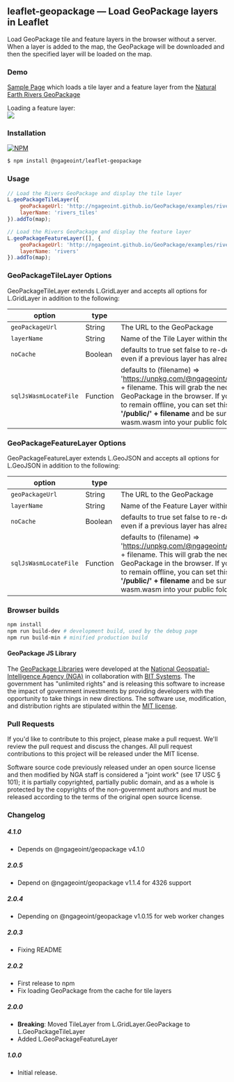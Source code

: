 ## leaflet-geopackage &mdash; Load GeoPackage layers in Leaflet

Load GeoPackage tile and feature layers in the browser without a server.  When a layer is added to the map, the GeoPackage will be downloaded and then the specified layer will be loaded on the map.

### Demo

[Sample Page](https://ngageoint.github.io/leaflet-geopackage/examples/index.html) which loads a tile layer and a feature layer from the [Natural Earth Rivers GeoPackage](http://ngageoint.github.io/GeoPackage/examples/rivers.gpkg)

Loading a feature layer:  
![](https://github.com/ngageoint/leaflet-geopackage/blob/master/examples/featurelayer.gif?raw=true)

### Installation ###

[![NPM](https://img.shields.io/npm/v/@ngageoint/leaflet-geopackage.svg)](https://www.npmjs.com/package/@ngageoint/leaflet-geopackage)

```sh
$ npm install @ngageoint/leaflet-geopackage
```

### Usage

```js
// Load the Rivers GeoPackage and display the tile layer
L.geoPackageTileLayer({
    geoPackageUrl: 'http://ngageoint.github.io/GeoPackage/examples/rivers.gpkg',
    layerName: 'rivers_tiles'
}).addTo(map);

// Load the Rivers GeoPackage and display the feature layer
L.geoPackageFeatureLayer([], {
    geoPackageUrl: 'http://ngageoint.github.io/GeoPackage/examples/rivers.gpkg',
    layerName: 'rivers'
}).addTo(map);
```

### GeoPackageTileLayer Options

GeoPackageTileLayer extends L.GridLayer and accepts all options for L.GridLayer in addition to the following:

| option           | type     |  |
|------------------|----------| -------------- |
| `geoPackageUrl`  | String   | The URL to the GeoPackage
| `layerName`      | String   | Name of the Tile Layer within the GeoPackage
| `noCache`        | Boolean  | defaults to true set false to re-download the GeoPackage even if a previous layer has already downloaded it
| `sqlJsWasmLocateFile` | Function | defaults to (filename) => 'https://unpkg.com/@ngageoint/geopackage@4.1.0/dist/' + filename. This will grab the necessary file to run GeoPackage in the browser. If you need your application to remain offline, you can set this option to <strong>(filename) => '/public/' + filename</strong> and be sure to copy the sql-wasm.wasm into your public folder.

### GeoPackageFeatureLayer Options

GeoPackageFeatureLayer extends L.GeoJSON and accepts all options for L.GeoJSON in addition to the following:

| option       | type    | |
| ------------ | ------- | -------------- |
| `geoPackageUrl`     | String  | The URL to the GeoPackage
| `layerName`   | String  | Name of the Feature Layer within the GeoPackage
| `noCache`   | Boolean  | defaults to true set false to re-download the GeoPackage even if a previous layer has already downloaded it
| `sqlJsWasmLocateFile` | Function | defaults to (filename) => 'https://unpkg.com/@ngageoint/geopackage@4.1.0/dist/' + filename. This will grab the necessary file to run GeoPackage in the browser. If you need your application to remain offline, you can set this option to <strong>(filename) => '/public/' + filename</strong> and be sure to copy the sql-wasm.wasm into your public folder.

### Browser builds

```bash
npm install
npm run build-dev # development build, used by the debug page
npm run build-min # minified production build
```

#### GeoPackage JS Library ####

The [GeoPackage Libraries](http://ngageoint.github.io/GeoPackage/) were developed at the [National Geospatial-Intelligence Agency (NGA)](http://www.nga.mil/) in collaboration with [BIT Systems](http://www.bit-sys.com/). The government has "unlimited rights" and is releasing this software to increase the impact of government investments by providing developers with the opportunity to take things in new directions. The software use, modification, and distribution rights are stipulated within the [MIT license](http://choosealicense.com/licenses/mit/).

### Pull Requests ###
If you'd like to contribute to this project, please make a pull request. We'll review the pull request and discuss the changes. All pull request contributions to this project will be released under the MIT license.

Software source code previously released under an open source license and then modified by NGA staff is considered a "joint work" (see 17 USC § 101); it is partially copyrighted, partially public domain, and as a whole is protected by the copyrights of the non-government authors and must be released according to the terms of the original open source license.


### Changelog

##### 4.1.0

- Depends on @ngageoint/geopackage v4.1.0

##### 2.0.5

- Depend on @ngageoint/geopackage v1.1.4 for 4326 support

##### 2.0.4

- Depending on @ngageoint/geopackage v1.0.15 for web worker changes

##### 2.0.3

- Fixing README

##### 2.0.2

- First release to npm
- Fix loading GeoPackage from the cache for tile layers

##### 2.0.0

- **Breaking**: Moved TileLayer from L.GridLayer.GeoPackage to L.GeoPackageTileLayer
- Added L.GeoPackageFeatureLayer

##### 1.0.0

- Initial release.
